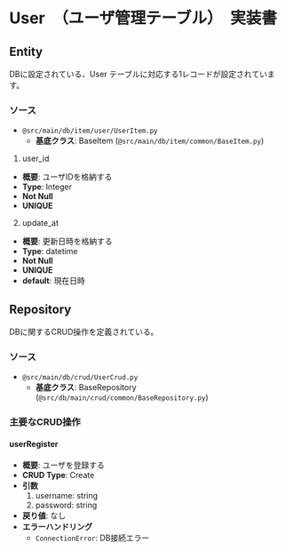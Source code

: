# User　（ユーザ管理テーブル）　実装書

## Entity
DBに設定されている、User テーブルに対応する1レコードが設定されています。

### ソース
- `@src/main/db/item/user/UserItem.py`
    - **基底クラス**: BaseItem (`@src/main/db/item/common/BaseItem.py`)

1. user_id
- **概要**: ユーザIDを格納する
- **Type**: Integer
- **Not Null**
- **UNIQUE**

2. update_at
- **概要**: 更新日時を格納する
- **Type**: datetime
- **Not Null**
- **UNIQUE**
- **default**: 現在日時


## Repository
DBに関するCRUD操作を定義されている。

### ソース
- `@src/main/db/crud/UserCrud.py`
    - **基底クラス**: BaseRepository (`@src/db/main/crud/common/BaseRepository.py`)

### 主要なCRUD操作
#### userRegister
- **概要**: ユーザを登録する
- **CRUD Type**: Create
- **引数**
    1. username: string
    2. password: string
- **戻り値**: なし
- **エラーハンドリング**
    - `ConnectionError`: DB接続エラー

